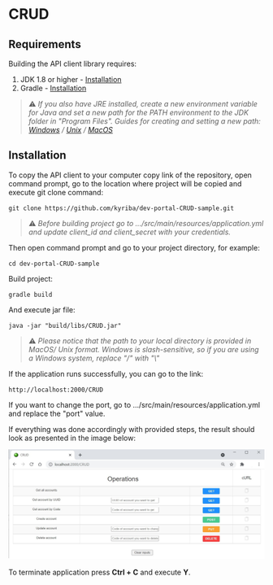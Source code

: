 # CRUD

## Requirements

Building the API client library requires:
1. JDK 1.8 or higher - [Installation](https://www.oracle.com/java/technologies/javase-downloads.html)
2. Gradle - [Installation](https://gradle.org/install/)

> :warning: *If you also have JRE installed, create a new environment variable for Java and set a new path for the PATH environment to the JDK folder in "Program Files".
> Guides for creating and setting a new path: 
> [Windows](https://stackoverflow.com/a/35623142) 
> / [Unix](https://linuxize.com/post/how-to-set-and-list-environment-variables-in-linux/?__cf_chl_managed_tk__=2d828b14fa177654a647a55ddfd6c806684ba724-1623071966-0-AQljDh9QvmnbGDiK9JEyOIzDsAnC1zFP3J8sHt1Rq5PuJ6vmiibCZCiYTQF1w-VaFoGl2Xp0uOYGFGH7uaNxWbX-S7qW84E3xKzPpdm2g1alzFj3X-mlJGemcio1_AcmIw1T1P_SjgjqhTWCRjTV6-aw39KSFnFtNmcori6DHk9fiRCPHFJWiqJ8bE5Ps4Z0BW0SLQ0M08ZI_-zne14-sqX6I0VyKLPh_43Y8U_KQPgVpSHvPyh2hhPmEWmrymHEzTb9fC2qNwtHXI81nbqj2s8BiilvJ-NAhFB7dQ4_nwY7hCOda0XP6fSicXuBHKrJChBE4ynd_7Kk1BJizfvB0zAx5OCxKPGJTJCiLHKj4Ompnrxb229jpGc6p4JfBd9Oz-J-7HAN81SAQxyONgSGp5fYGSGzedoL5jOgioCIoQvTq0ce3hFDGpBaz1ShHym71eixeNjJAk2m7cNHVwSfhqM-jAUPRFANj_QLIzuwkxy_pdb3kZ5mH1GzKT0gXH_rfMSctm8-PkHn0Yzgjr3ne8I9de0df7-8EOA53Qw5Zq0Ed6Yw-evxD7TJuFKspdjUe6ZdbdsmrjHgPZl7WBaNKGhNDpHZxWRA_R5TDqH57oqtngzMW8IsEwQSXmIZToWCoU4SM15_D2SL_SNU2OAwslmmg0-8z8fMQ9nC4MvIDB_RAubUFonkPL60VTu10xg4XmahsxBbF8SNKe_INR0bLBOLZmVA0ijhD_h1-UusutbdarDHKuxaursdW6Jb8gcn3A) 
> / [MacOS](https://apple.stackexchange.com/a/229941)*
## Installation

To copy the API client to your computer copy link of the repository, open command prompt, go to the location where project will be copied and execute git clone command:

```git
git clone https://github.com/kyriba/dev-portal-CRUD-sample.git
```

> :warning: *Before building project go to .../src/main/resources/application.yml and update client_id and client_secret with your credentials.*

Then open command prompt and go to your project directory, for example:

```shell
cd dev-portal-CRUD-sample
```

Build project:

```shell
gradle build
```

And execute jar file:

```shell
java -jar "build/libs/CRUD.jar"
```

> :warning: *Please notice that the path to your local directory is provided in MacOS/ Unix format. Windows is slash-sensitive, so if you are using a Windows system, replace "/" with "\\"*

If the application runs successfully, you can go to the link:

```link
http://localhost:2000/CRUD
```

If you want to change the port, go to .../src/main/resources/application.yml and replace the "port" value.

If everything was done accordingly with provided steps, the result should look as presented in the image below:

![img_1.png](img_1.png)

To terminate application press **Ctrl + C** and execute **Y**.
